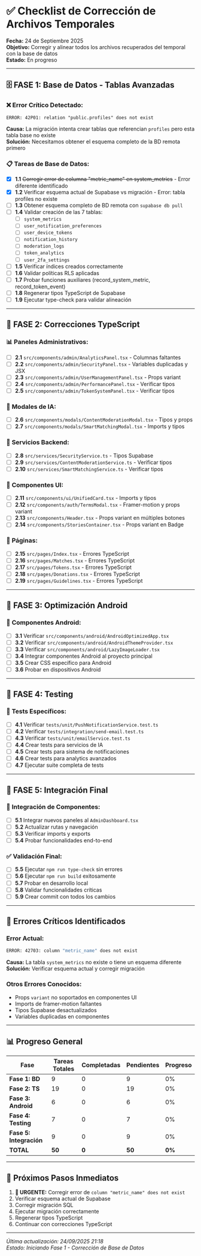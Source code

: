 # ✅ Checklist de Corrección de Archivos Temporales

**Fecha:** 24 de Septiembre 2025  
**Objetivo:** Corregir y alinear todos los archivos recuperados del temporal con la base de datos  
**Estado:** En progreso

---

## 🗄️ **FASE 1: Base de Datos - Tablas Avanzadas**

### ❌ **Error Crítico Detectado:**
```
ERROR: 42P01: relation "public.profiles" does not exist
```

**Causa:** La migración intenta crear tablas que referencian `profiles` pero esta tabla base no existe  
**Solución:** Necesitamos obtener el esquema completo de la BD remota primero

### 📋 **Tareas de Base de Datos:**

- [x] **1.1** ~~Corregir error de columna "metric_name" en system_metrics~~ - Error diferente identificado
- [x] **1.2** Verificar esquema actual de Supabase vs migración - Error: tabla profiles no existe
- [ ] **1.3** Obtener esquema completo de BD remota con `supabase db pull`
- [ ] **1.4** Validar creación de las 7 tablas:
  - [ ] `system_metrics`
  - [ ] `user_notification_preferences`
  - [ ] `user_device_tokens`
  - [ ] `notification_history`
  - [ ] `moderation_logs`
  - [ ] `token_analytics`
  - [ ] `user_2fa_settings`
- [ ] **1.5** Verificar índices creados correctamente
- [ ] **1.6** Validar políticas RLS aplicadas
- [ ] **1.7** Probar funciones auxiliares (record_system_metric, record_token_event)
- [ ] **1.8** Regenerar tipos TypeScript de Supabase
- [ ] **1.9** Ejecutar type-check para validar alineación

---

## 🔧 **FASE 2: Correcciones TypeScript**

### 📊 **Paneles Administrativos:**
- [ ] **2.1** `src/components/admin/AnalyticsPanel.tsx` - Columnas faltantes
- [ ] **2.2** `src/components/admin/SecurityPanel.tsx` - Variables duplicadas y JSX
- [ ] **2.3** `src/components/admin/UserManagementPanel.tsx` - Props variant
- [ ] **2.4** `src/components/admin/PerformancePanel.tsx` - Verificar tipos
- [ ] **2.5** `src/components/admin/TokenSystemPanel.tsx` - Verificar tipos

### 🤖 **Modales de IA:**
- [ ] **2.6** `src/components/modals/ContentModerationModal.tsx` - Tipos y props
- [ ] **2.7** `src/components/modals/SmartMatchingModal.tsx` - Imports y tipos

### 🔐 **Servicios Backend:**
- [ ] **2.8** `src/services/SecurityService.ts` - Tipos Supabase
- [ ] **2.9** `src/services/ContentModerationService.ts` - Verificar tipos
- [ ] **2.10** `src/services/SmartMatchingService.ts` - Verificar tipos

### 🎨 **Componentes UI:**
- [ ] **2.11** `src/components/ui/UnifiedCard.tsx` - Imports y tipos
- [ ] **2.12** `src/components/auth/TermsModal.tsx` - Framer-motion y props variant
- [ ] **2.13** `src/components/Header.tsx` - Props variant en múltiples botones
- [ ] **2.14** `src/components/StoriesContainer.tsx` - Props variant en Badge

### 📄 **Páginas:**
- [ ] **2.15** `src/pages/Index.tsx` - Errores TypeScript
- [ ] **2.16** `src/pages/Matches.tsx` - Errores TypeScript
- [ ] **2.17** `src/pages/Tokens.tsx` - Errores TypeScript
- [ ] **2.18** `src/pages/Donations.tsx` - Errores TypeScript
- [ ] **2.19** `src/pages/Guidelines.tsx` - Errores TypeScript

---

## 📱 **FASE 3: Optimización Android**

### 🔧 **Componentes Android:**
- [ ] **3.1** Verificar `src/components/android/AndroidOptimizedApp.tsx`
- [ ] **3.2** Verificar `src/components/android/AndroidThemeProvider.tsx`
- [ ] **3.3** Verificar `src/components/android/LazyImageLoader.tsx`
- [ ] **3.4** Integrar componentes Android al proyecto principal
- [ ] **3.5** Crear CSS específico para Android
- [ ] **3.6** Probar en dispositivos Android

---

## 🧪 **FASE 4: Testing**

### 📝 **Tests Específicos:**
- [ ] **4.1** Verificar `tests/unit/PushNotificationService.test.ts`
- [ ] **4.2** Verificar `tests/integration/send-email.test.ts`
- [ ] **4.3** Verificar `tests/unit/emailService.test.ts`
- [ ] **4.4** Crear tests para servicios de IA
- [ ] **4.5** Crear tests para sistema de notificaciones
- [ ] **4.6** Crear tests para analytics avanzados
- [ ] **4.7** Ejecutar suite completa de tests

---

## 🎯 **FASE 5: Integración Final**

### 🔗 **Integración de Componentes:**
- [ ] **5.1** Integrar nuevos paneles al `AdminDashboard.tsx`
- [ ] **5.2** Actualizar rutas y navegación
- [ ] **5.3** Verificar imports y exports
- [ ] **5.4** Probar funcionalidades end-to-end

### ✅ **Validación Final:**
- [ ] **5.5** Ejecutar `npm run type-check` sin errores
- [ ] **5.6** Ejecutar `npm run build` exitosamente
- [ ] **5.7** Probar en desarrollo local
- [ ] **5.8** Validar funcionalidades críticas
- [ ] **5.9** Crear commit con todos los cambios

---

## 🚨 **Errores Críticos Identificados**

### **Error Actual:**
```bash
ERROR: 42703: column "metric_name" does not exist
```

**Causa:** La tabla `system_metrics` no existe o tiene un esquema diferente  
**Solución:** Verificar esquema actual y corregir migración

### **Otros Errores Conocidos:**
- Props `variant` no soportados en componentes UI
- Imports de framer-motion faltantes
- Tipos Supabase desactualizados
- Variables duplicadas en componentes

---

## 📊 **Progreso General**

| Fase | Tareas Totales | Completadas | Pendientes | Progreso |
|------|---------------|-------------|------------|----------|
| **Fase 1: BD** | 9 | 0 | 9 | 0% |
| **Fase 2: TS** | 19 | 0 | 19 | 0% |
| **Fase 3: Android** | 6 | 0 | 6 | 0% |
| **Fase 4: Testing** | 7 | 0 | 7 | 0% |
| **Fase 5: Integración** | 9 | 0 | 9 | 0% |
| **TOTAL** | **50** | **0** | **50** | **0%** |

---

## 🔄 **Próximos Pasos Inmediatos**

1. **🚨 URGENTE:** Corregir error de `column "metric_name" does not exist`
2. Verificar esquema actual de Supabase
3. Corregir migración SQL
4. Ejecutar migración correctamente
5. Regenerar tipos TypeScript
6. Continuar con correcciones TypeScript

---

*Última actualización: 24/09/2025 21:18*  
*Estado: Iniciando Fase 1 - Corrección de Base de Datos*
